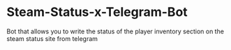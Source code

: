 # Steam-Status-x-Telegram-Bot
Bot that allows you to write the status of the player inventory section on the steam status site from telegram
